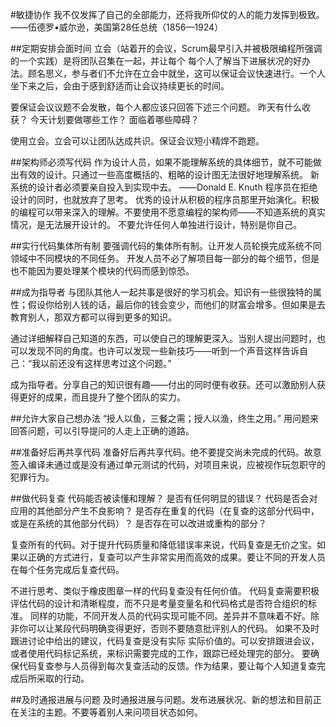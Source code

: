 #敏捷协作
我不仅发挥了自己的全部能力，还将我所仰仗的人的能力发挥到极致。 ——伍德罗•威尔逊，美国第28任总统（1856—1924）

##定期安排会面时间
立会（站着开的会议，Scrum最早引入并被极限编程所强调的一个实践）是将团队召集在一起，并让每个
每个人了解当下进展状况的好办法。顾名思义，参与者们不允许在立会中就坐，这可以保证会议快速进行。一个人坐下来之后，会由于感到舒适而让会议持续更长的时间。

要保证会议议题不会发散，每个人都应该只回答下述三个问题。
昨天有什么收获？
今天计划要做哪些工作？
面临着哪些障碍？

使用立会。立会可以让团队达成共识。保证会议短小精焊不跑题。

##架构师必须写代码
作为设计人员，如果不能理解系统的具体细节，就不可能做出有效的设计。只通过一些高度概括的、粗略的设计图无法很好地理解系统。
新系统的设计者必须要亲自投入到实现中去。 ——Donald E. Knuth
程序员在拒绝设计的同时，也就放弃了思考。
优秀的设计从积极的程序员那里开始演化。积极的编程可以带来深入的理解。不要使用不愿意编程的架构师——不知道系统的真实情况，是无法展开设计的。
不要允许任何人单独进行设计，特别是你自己。

##实行代码集体所有制
要强调代码的集体所有制。让开发人员轮换完成系统不同领域中不同模块的不同任务。
开发人员不必了解项目每一部分的每个细节，但是也不能因为要处理某个模块的代码而感到惊恐。

##成为指导者
与团队其他人一起共事是很好的学习机会。知识有一些很独特的属性；假设你给别人钱的话，最后你的钱会变少，而他们的财富会增多。但如果是去教育别人，那双方都可以得到更多的知识。

通过详细解释自己知道的东西，可以使自己的理解更深入。当别人提出问题时，也可以发现不同的角度。也许可以发现一些新技巧——听到一个声音这样告诉自己：“我以前还没有这样思考过这个问题。”

成为指导者。分享自己的知识很有趣——付出的同时便有收获。还可以激励别人获得更好的成果，而且提升了整个团队的实力。

##允许大家自己想办法
“授人以鱼，三餐之需；授人以渔，终生之用。”
用问题来回答问题，可以引导提问的人走上正确的道路。

##准备好后再共享代码
准备好后再共享代码。绝不要提交尚未完成的代码。故意签入编译未通过或是没有通过单元测试的代码，对项目来说，应被视作玩忽职守的犯罪行为。

##做代码复查
代码能否被读懂和理解？
是否有任何明显的错误？
代码是否会对应用的其他部分产生不良影响？
是否存在重复的代码（在复查的这部分代码中，或是在系统的其他部分代码）？
是否存在可以改进或重构的部分？

复查所有的代码。对于提升代码质量和降低错误率来说，代码复查是无价之宝。如果以正确的方式进行，复查可以产生非常实用而高效的成果。要让不同的开发人员在每个任务完成后复查代码。

不进行思考、类似于橡皮图章一样的代码复查没有任何价值。
代码复查需要积极评估代码的设计和清晰程度，而不只是考量变量名和代码格式是否符合组织的标准。
同样的功能，不同开发人员的代码实现可能不同。差异并不意味着不好。除非你可以让某段代码明确变得更好，否则不要随意批评别人的代码。
如果不及时跟进讨论中给出的建议，代码复查是没有实际
实际价值的。可以安排跟进会议，或者使用代码标记系统，来标识需要完成的工作，跟踪已经处理完的部分。
要确保代码复查参与人员得到每次复查活动的反馈。作为结果，要让每个人知道复查完成后所采取的行动。

##及时通报进展与问题
及时通报进展与问题。发布进展状况、新的想法和目前正在关注的主题。不要等着别人来问项目状态如何。






